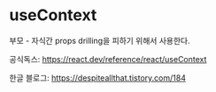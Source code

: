 # useContext

부모 - 자식간 props drilling을 피하기 위해서 사용한다.

공식독스: https://react.dev/reference/react/useContext

한글 블로그: https://despiteallthat.tistory.com/184
